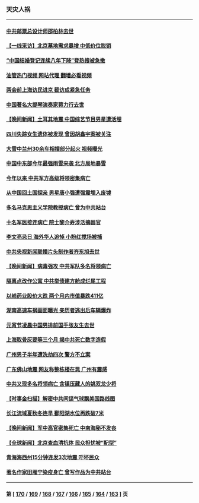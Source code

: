 ### 天灾人祸
---
#### [中共邮票总设计师邵柏林去世](../../pages/ncid280/n13925804.md?02091245) 
#### [【一线采访】北京墓地需求暴增 中低价位脱销](../../pages/ncid280/n13925419.md?02091245) 
#### [“中国结婚登记连续八年下降”登热搜被急撤](../../pages/ncid280/n13925337.md?02091245) 
#### [油管热门视频 网站代理 翻墙必看视频](http://138.2.39.72:81/youtube.html?epic-marker?02091245)
#### [两会前上海访民进京 截访成紧急任务](../../pages/ncid280/n13925365.md?02091245) 
#### [中国著名大提琴演奏家蒋力行去世](../../pages/ncid280/n13925415.md?02091245) 
#### [【晚间新闻】土耳其地震 中国综艺节目男星遭活埋](../../pages/ncid280/n13925370.md?02091245) 
#### [四川失踪女生遗体被发现 曾因胡鑫宇案被关注](../../pages/ncid280/n13925036.md?02091245) 
#### [大雪中兰州30余车相撞部分起火 视频曝光](../../pages/ncid280/n13925010.md?02091245) 
#### [中国中东部今年最强雨雪来袭 北方局地暴雪](../../pages/ncid280/n13925005.md?02091245) 
#### [今年以来 中共军方高级将领密集病亡](../../pages/ncid280/n13924862.md?02091245) 
#### [从中国回土国探亲 男星唐小强遭强震埋入废墟](../../pages/ncid280/n13924832.md?02091245) 
#### [多名马克思主义学院教授病亡 曾为中共站台](../../pages/ncid280/n13924817.md?02091245) 
#### [十名军医接连病亡 院士黎介寿涉活摘器官](../../pages/ncid280/n13924785.md?02091245) 
#### [李文亮忌日 海外华人追悼 小粉红搅场被捕](../../pages/ncid280/n13924598.md?02091245) 
#### [中共央视新闻联播片头制作者齐东旭去世](../../pages/ncid280/n13924494.md?02091245) 
#### [【晚间新闻】病毒强攻 中共军队多名将领病亡](../../pages/ncid280/n13924509.md?02091245) 
#### [隔离点改作公寓 中共举债建方舱成烂尾工程](../../pages/ncid280/n13924106.md?02091245) 
#### [以岭药业股价大跌 两个月内市值暴跌411亿](../../pages/ncid280/n13923641.md?02091245) 
#### [湖南高速车祸画面曝光 亲历者逃出后车辆爆炸](../../pages/ncid280/n13923497.md?02091245) 
#### [元宵节凌晨中国男排前国手张友生去世](../../pages/ncid280/n13923601.md?02091245) 
#### [上海取骨灰要等三个月 揭中共死亡数字造假](../../pages/ncid280/n13923327.md?02091245) 
#### [广州男子半年遭洗劫四次 警方不立案](../../pages/ncid280/n13923043.md?02091245) 
#### [广东佛山地震 网友称整栋楼在晃 广州有震感](../../pages/ncid280/n13922876.md?02091245) 
#### [中共又现多名将领病亡 含镇压藏人的姚双龙少将](../../pages/ncid280/n13922709.md?02091245) 
#### [【时事金扫描】解密中共间谍气球飘美国路线图](../../pages/ncid280/n13922575.md?02091245) 
#### [长江流域夏秋冬连旱 鄱阳湖水位再跌破7米](../../pages/ncid280/n13922210.md?02091245) 
#### [【晚间新闻】军中高官密集死亡 中南海秘不发丧](../../pages/ncid280/n13922488.md?02091245) 
#### [【全球新闻】北京查血清抗体 民众担忧被“配型”](../../pages/ncid280/n13922489.md?02091245) 
#### [青海海西州15分钟连发3次地震 吓坏民众](../../pages/ncid280/n13922261.md?02091245) 
#### [著名作家田雁宁染疫身亡 曾写作品为中共站台](../../pages/ncid280/n13922421.md?02091245) 

---
#### 第 [ [170](./170.md?02091245) / [169](./169.md?02091245) / [168](./168.md?02091245) / [167](./167.md?02091245) / [166](./166.md?02091245) / [165](./165.md?02091245) / [164](./164.md?02091245) / [163](./163.md?02091245) ] 页
